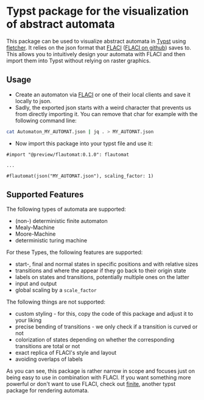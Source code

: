 # Typst package for the visualization of abstract automata

This package can be used to visualize abstract automata in [Typst](https://typst.app/docs/) using [fletcher](https://typst.app/universe/package/fletcher). It relies on the json format that [FLACI](https://flaci.com/autoedit) ([FLACI on github](https://github.com/gitmh/FLACI/tree/main)) saves to. This allows you to intuitively design your automata with FLACI and then import them into Typst without relying on raster graphics.

## Usage

- Create an automaton via [FLACI](https://flaci.com/autoedit) or one of their local clients and save it locally to json.
- Sadly, the exported json starts with a weird character that prevents us from directly importing it. You can remove that char for example with the following command line:
```bash
cat Automaton_MY_AUTOMAT.json | jq . > MY_AUTOMAT.json
```
- Now import this package into your typst file and use it:
```typst
#import "@preview/flautomat:0.1.0": flautomat

...

#flautomat(json("MY_AUTOMAT.json"), scaling_factor: 1)
```

## Supported Features

The following types of automata are supported:
- (non-) deterministic finite automaton
- Mealy-Machine
- Moore-Machine
- deterministic turing machine

For these Types, the following features are supported:
- start-, final and normal states in specific positions and with relative sizes
- transitions and where the appear if they go back to their origin state
- labels on states and transitions, potentially multiple ones on the latter
- input and output
- global scaling by a `scale_factor`

The following things are not supported:
- custom styling - for this, copy the code of this package and adjust it to your liking
- precise bending of transitions - we only check if a transition is curved or not
- colorization of states depending on whether the corresponding transitions are total or not
- exact replica of FLACI's style and layout
- avoiding overlaps of labels

As you can see, this package is rather narrow in scope and focuses just on being easy to use in combination with FLACI.
If you want something more powerful or don't want to use FLACI, check out [finite](https://typst.app/universe/package/finite), another typst package for rendering automata.
